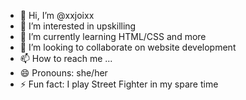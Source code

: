 - 👋 Hi, I’m @xxjoixx
- 👀 I’m interested in upskilling
- 🌱 I’m currently learning HTML/CSS and more
- 💞️ I’m looking to collaborate on website development
- 📫 How to reach me ...
- 😄 Pronouns: she/her
- ⚡ Fun fact: I play Street Fighter in my spare time

<!---
xxjoixx/xxjoixx is a ✨ special ✨ repository because its `README.md` (this file) appears on your GitHub profile.
You can click the Preview link to take a look at your changes.
--->
